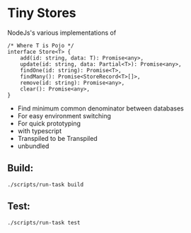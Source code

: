 # Tiny Stores

NodeJs's various implementations of

    /* Where T is Pojo */
    interface Store<T> {
        add(id: string, data: T): Promise<any>,
        update(id: string, data: Partial<T>): Promise<any>,
        findOne(id: string): Promise<T>,
        findMany(): Promise<StoreRecord<T>[]>,
        remove(id: string): Promise<any>,
        clear(): Promise<any>,
    }


- Find minimum common denominator between databases
- For easy environment switching
- For quick prototyping
- with typescript
- Transpiled to be Transpiled
- unbundled

## Build:

    ./scripts/run-task build

## Test:

    ./scripts/run-task test


